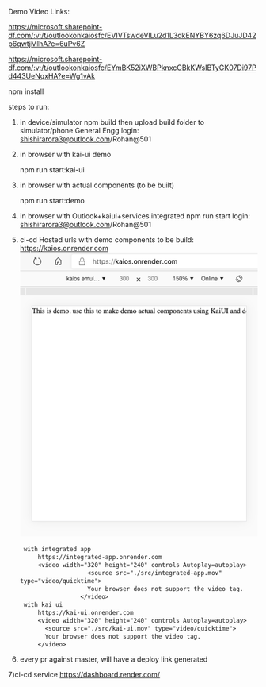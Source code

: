 Demo Video Links:

https://microsoft.sharepoint-df.com/:v:/t/outlookonkaiosfc/EVIVTswdeVlLu2d1L3dkENYBY6zq6DJuJD42p6qwtjMIhA?e=6uPv6Z

https://microsoft.sharepoint-df.com/:v:/t/outlookonkaiosfc/EYmBK52iXWBPknxcGBkKWsIBTyGK07Di97Pd443UeNqxHA?e=Wg1vAk



 
 npm install
 
steps to run:
1) in device/simulator
    npm build
    then upload build folder to simulator/phone General Engg
    login: shishirarora3@outlook.com/Rohan@501
2) in browser with kai-ui demo
  
    npm run start:kai-ui

3)  in browser with actual components (to be built)
  
    npm run start:demo
  
4) in browser with Outlook+kaiui+services integrated
    npm run start
    login: shishirarora3@outlook.com/Rohan@501
    
5)  
    ci-cd Hosted urls
        with demo components to be build:
            https://kaios.onrender.com
            <img src="./src/demo/screenshot.png"/>
            
        with integrated app
            https://integrated-app.onrender.com
            <video width="320" height="240" controls Autoplay=autoplay>
                          <source src="./src/integrated-app.mov" type="video/quicktime">
                          Your browser does not support the video tag.
                        </video>
        with kai ui
            https://kai-ui.onrender.com
            <video width="320" height="240" controls Autoplay=autoplay>
              <source src="./src/kai-ui.mov" type="video/quicktime">
              Your browser does not support the video tag.
            </video>
            
6) every pr against master, will have a deploy link generated

7)ci-cd service 
   https://dashboard.render.com/
    
 

 
